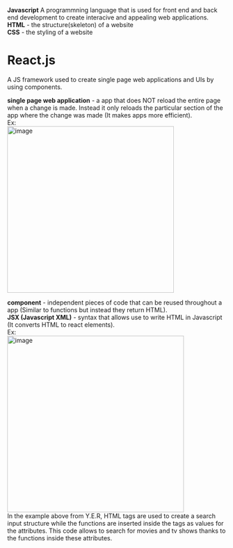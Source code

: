 **Javascript**
A programmning language that is used for front end and back end development to create interacive and appealing web applications.  
**HTML** - the structure(skeleton) of a website  
**CSS** - the styling of a website

# React.js
A JS framework used to create single page web applications and UIs by using components.

**single page web application**  - a app that does NOT reload the entire page when a change is made. Instead it only reloads the particular section of the app where the change was made (It makes apps more efficient).  
Ex:  
<img width="383" alt="image" src="https://user-images.githubusercontent.com/69539559/164130166-588bf7bb-c6a8-4a4f-a922-fc2aba643b20.png">

**component** - independent pieces of code that can be reused throughout a app (Similar to functions but instead they return HTML).  
**JSX (Javascript XML)** - syntax that allows use to write HTML in Javascript (It converts HTML to react elements).  
Ex:  
<img width="406" alt="image" src="https://user-images.githubusercontent.com/69539559/166856320-1b5ecc4a-1aa0-49f6-92b8-d492c1eee656.png">  
In the example above from Y.E.R, HTML tags are used to create a search input structure while the functions are inserted inside the tags as values for the attributes. This code allows to search for movies and tv shows thanks to the functions inside these attributes.
